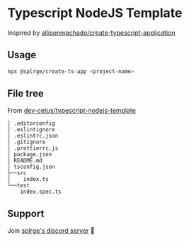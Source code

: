 # Typescript NodeJS Template
Inspired by [allisonmachado/create-typescript-application](https://github.com/allisonmachado/create-typescript-application)

## Usage
```bash
npx @splrge/create-ts-app <project-name>
```

## File tree
From [dev-cetus/typescript-nodejs-template](https://github.com/dev-cetus/typescript-nodejs-template) <br>
```
│ .editorconfig
│ .eslintignore
│ .eslintrc.json
│ .gitignore
│ .prettierrc.js
│ package.json
│ README.md
│ tsconfig.json
├──src
│    index.ts
└──test
    index.spec.ts
```
## Support
Join [splrge's discord server](https://discord.gg/f3tTAQkFfw) 💭